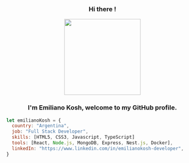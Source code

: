 <p align="center">
  <h3 align="center"> Hi there ! </h3>
</p>

<p align="center">
  <img width="200" height="200" src="https://emilianokosh.netlify.app/static/media/avatar1.59383aed.png">
</p>

<p align="center">
  <h3 align="center"> I'm Emiliano Kosh, welcome to my GitHub profile. </h3>
</p>

```javascript
let emilianoKosh = {
  country: "Argentina",
  job: "Full Stack Developer",
  skills: [HTML5, CSS3, Javascript, TypeScript]
  tools: [React, Node.js, MongoDB, Express, Nest.js, Docker],
  linkedIn: "https://www.linkedin.com/in/emilianokosh-developer",
}
```
